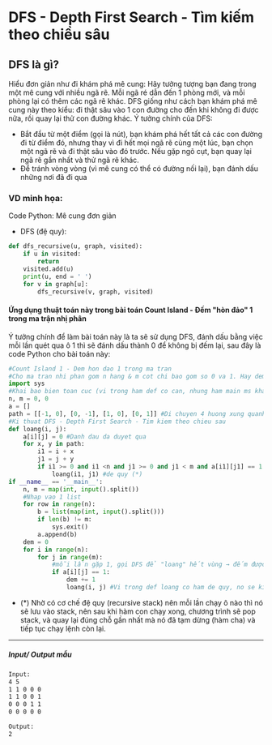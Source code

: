 # DFS - Depth First Search - Tìm kiếm theo chiều sâu

## DFS là gì?
Hiểu đơn giản như đi khám phá mê cung: Hãy tưởng tượng bạn đang trong một mê cung với nhiều ngã rẽ. Mỗi ngã ré dẫn đến 1 phòng mới, và mỗi phòng lại có thêm các ngã rẽ khác. DFS giống như cách bạn khám phá mê cung này theo kiểu: đi thật sâu vào 1 con đường cho đến khi không đi được nữa, rồi quay lại thử con đường khác.
Ý tưởng chính của DFS:
- Bắt đầu từ một điểm (gọi là nút), bạn khám phá hết tất cả các con đường đi từ điểm đó, nhưng thay vì đi hết mọi ngã rẽ cùng một lúc, bạn chọn một ngã rẽ và đi thật sâu vào đó trước. Nếu gặp ngõ cụt, bạn quay lại ngã rẽ gần nhất và thử ngã rẽ khác.
- Để tránh vòng vòng (vì mê cung có thể có đường nối lại), bạn đánh dấu những nơi đã đi qua

### VD minh họa:
Code Python: Mê cung đơn giản
- DFS (đệ quy):
```python
def dfs_recursive(u, graph, visited):
    if u in visited:
        return
    visited.add(u)
    print(u, end = ' ')
    for v in graph[u]:
        dfs_recursive(v, graph, visited)
```
#### Ứng dụng thuật toán này trong bài toán Count Island - Đếm "hòn đảo" 1 trong ma trận nhị phân
Ý tưởng chính để làm bài toán này là ta sẽ sử dụng DFS, đánh dấu bằng việc mỗi lần quét qua ô 1 thì sẽ đánh dấu thành 0 để không bị đếm lại, sau đây là code Python cho bài toán này:
```python
#Count Island 1 - Dem hon dao 1 trong ma tran
#Cho ma tran nhi phan gom n hang & m cot chi bao gom so 0 va 1. Hay dem so luong mien cac so 1 trong ma tran, cac o so 1 duoc coi la cung mien neu chung co chung canh
import sys
#Khai bao bien toan cuc (vi trong ham def co can, nhung ham main ms khai bao)
n, m = 0, 0
a = []
path = [[-1, 0], [0, -1], [1, 0], [0, 1]] #Di chuyen 4 huong xung quanh
#Ki thuat DFS - Depth First Search - Tim kiem theo chieu sau
def loang(i, j):
    a[i][j] = 0 #Danh dau da duyet qua
    for x, y in path:
        i1 = i + x
        j1 = j + y
        if i1 >= 0 and i1 <n and j1 >= 0 and j1 < m and a[i1][j1] == 1: # < n & < m vi index chay tu 0
            loang(i1, j1) #de quy (*)
if __name__ == '__main__':
    n, m = map(int, input().split())
    #Nhap vao 1 list
    for row in range(n):
        b = list(map(int, input().split()))
        if len(b) != m:
            sys.exit()
        a.append(b)
    dem = 0
    for i in range(n):
        for j in range(m):
            #mỗi lần gặp 1, gọi DFS để "loang" hết vùng → đếm được số đảo.
            if a[i][j] == 1:
                dem += 1
                loang(i, j) #Vi trong def loang co ham de quy, no se kiem tra het tat ca o 1 xung quanh,roi gan 0, nen vong lap moi o day no se ko check nua
```
- (*) Nhờ có cơ chế đệ quy (recursive stack) nên mỗi lần chạy ô nào thì nó sẽ lưu vào stack, nên sau khi hàm con chạy xong, chương trình sẽ pop stack, và quay lại đúng chỗ gần nhất mà nó đã tạm dừng (hàm cha) và tiếp tục chạy lệnh còn lại.
----------------------
##### Input/ Output mẫu
```txt
Input:
4 5
1 1 0 0 0
1 1 0 0 1
0 0 0 1 1
0 0 0 0 0

Output:
2
